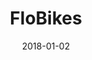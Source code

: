 ---
layout: site
title: "FloBikes"
date: 2018-01-02
categories: [community]
version: 5.1.2
major: 5
minor: 1
patch: 2
slug: flobikes
link: https://www.flobikes.com/
permalink: /sites/:slug
---